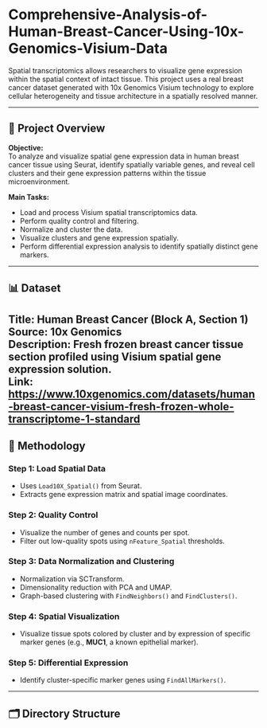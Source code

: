 # Comprehensive-Analysis-of-Human-Breast-Cancer-Using-10x-Genomics-Visium-Data

Spatial transcriptomics allows researchers to visualize gene expression within the spatial context of intact tissue. This project uses a real breast cancer dataset generated with 10x Genomics Visium technology to explore cellular heterogeneity and tissue architecture in a spatially resolved manner.

---

## 🧠 Project Overview

**Objective:**  
To analyze and visualize spatial gene expression data in human breast cancer tissue using Seurat, identify spatially variable genes, and reveal cell clusters and their gene expression patterns within the tissue microenvironment.

**Main Tasks:**
- Load and process Visium spatial transcriptomics data.
- Perform quality control and filtering.
- Normalize and cluster the data.
- Visualize clusters and gene expression spatially.
- Perform differential expression analysis to identify spatially distinct gene markers.

---

## 📊 Dataset

**Title:** Human Breast Cancer (Block A, Section 1)  
**Source:** 10x Genomics  
**Description:** Fresh frozen breast cancer tissue section profiled using Visium spatial gene expression solution.  
**Link:**  
https://www.10xgenomics.com/datasets/human-breast-cancer-visium-fresh-frozen-whole-transcriptome-1-standard
---

## 🧪 Methodology

### Step 1: Load Spatial Data
- Uses `Load10X_Spatial()` from Seurat.
- Extracts gene expression matrix and spatial image coordinates.

### Step 2: Quality Control
- Visualize the number of genes and counts per spot.
- Filter out low-quality spots using `nFeature_Spatial` thresholds.

### Step 3: Data Normalization and Clustering
- Normalization via SCTransform.
- Dimensionality reduction with PCA and UMAP.
- Graph-based clustering with `FindNeighbors()` and `FindClusters()`.

### Step 4: Spatial Visualization
- Visualize tissue spots colored by cluster and by expression of specific marker genes (e.g., **MUC1**, a known epithelial marker).

### Step 5: Differential Expression
- Identify cluster-specific marker genes using `FindAllMarkers()`.

---

## 🗂 Directory Structure


